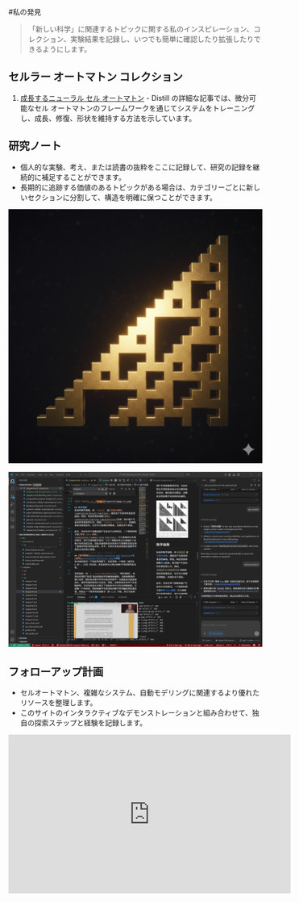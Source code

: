 #私の発見

> 「新しい科学」に関連するトピックに関する私のインスピレーション、コレクション、実験結果を記録し、いつでも簡単に確認したり拡張したりできるようにします。

## セルラー オートマトン コレクション

1. [成長するニューラル セル オートマトン](https://distill.pub/2020/growing-ca/) - Distill の詳細な記事では、微分可能なセル オートマトンのフレームワークを通じてシステムをトレーニングし、成長、修復、形状を維持する方法を示しています。

## 研究ノート

- 個人的な実験、考え、または読書の抜粋をここに記録して、研究の記録を継続的に補足することができます。
- 長期的に追跡する価値のあるトピックがある場合は、カテゴリーごとに新しいセクションに分割して、構造を明確に保つことができます。

![代替テキスト](../../favicon.png)

![代替テキスト](../../images/my-discoveries/image.png)

## フォローアップ計画

- セルオートマトン、複雑なシステム、自動モデリングに関連するより優れたリソースを整理します。
- このサイトのインタラクティブなデモンストレーションと組み合わせて、独自の探索ステップと経験を記録します。

<iframe width="560" height="315" src="https://www.youtube.com/embed/PdE-waSx-d8?si=GBzN2wRzHuttMZlS" title="YouTube ビデオ プレーヤー" Frameborder="0" allowed="加速度計; 自動再生; クリップボード書き込み; 暗号化メディア; ジャイロスコープ; ピクチャー・イン・ピクチャー。 web-share" Referrerpolicy="strict-origin-when-cross-origin"allowfullscreen></iframe>